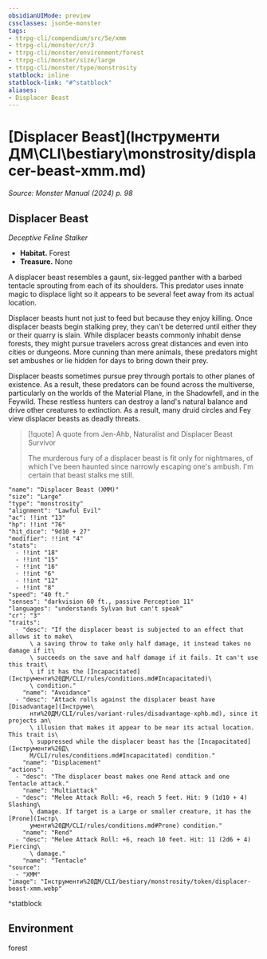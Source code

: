 ```yaml
---
obsidianUIMode: preview
cssclasses: json5e-monster
tags:
- ttrpg-cli/compendium/src/5e/xmm
- ttrpg-cli/monster/cr/3
- ttrpg-cli/monster/environment/forest
- ttrpg-cli/monster/size/large
- ttrpg-cli/monster/type/monstrosity
statblock: inline
statblock-link: "#^statblock"
aliases:
- Displacer Beast
---
```

# [Displacer Beast](Інструменти ДМ\CLI\bestiary\monstrosity/displacer-beast-xmm.md)
*Source: Monster Manual (2024) p. 98*  

## Displacer Beast

*Deceptive Feline Stalker*

- **Habitat.** Forest  
- **Treasure.** None  

A displacer beast resembles a gaunt, six-legged panther with a barbed tentacle sprouting from each of its shoulders. This predator uses innate magic to displace light so it appears to be several feet away from its actual location.

Displacer beasts hunt not just to feed but because they enjoy killing. Once displacer beasts begin stalking prey, they can't be deterred until either they or their quarry is slain. While displacer beasts commonly inhabit dense forests, they might pursue travelers across great distances and even into cities or dungeons. More cunning than mere animals, these predators might set ambushes or lie hidden for days to bring down their prey.

Displacer beasts sometimes pursue prey through portals to other planes of existence. As a result, these predators can be found across the multiverse, particularly on the worlds of the Material Plane, in the Shadowfell, and in the Feywild. These restless hunters can destroy a land's natural balance and drive other creatures to extinction. As a result, many druid circles and Fey view displacer beasts as deadly threats.

> [!quote] A quote from Jen-Ahb, Naturalist and Displacer Beast Survivor  
> 
> The murderous fury of a displacer beast is fit only for nightmares, of which I've been haunted since narrowly escaping one's ambush. I'm certain that beast stalks me still.


```statblock
"name": "Displacer Beast (XMM)"
"size": "Large"
"type": "monstrosity"
"alignment": "Lawful Evil"
"ac": !!int "13"
"hp": !!int "76"
"hit_dice": "9d10 + 27"
"modifier": !!int "4"
"stats":
  - !!int "18"
  - !!int "15"
  - !!int "16"
  - !!int "6"
  - !!int "12"
  - !!int "8"
"speed": "40 ft."
"senses": "darkvision 60 ft., passive Perception 11"
"languages": "understands Sylvan but can't speak"
"cr": "3"
"traits":
  - "desc": "If the displacer beast is subjected to an effect that allows it to make\
      \ a saving throw to take only half damage, it instead takes no damage if it\
      \ succeeds on the save and half damage if it fails. It can't use this trait\
      \ if it has the [Incapacitated](Інструменти%20ДМ/CLI/rules/conditions.md#Incapacitated)\
      \ condition."
    "name": "Avoidance"
  - "desc": "Attack rolls against the displacer beast have [Disadvantage](Інструме\
      нти%20ДМ/CLI/rules/variant-rules/disadvantage-xphb.md), since it projects an\
      \ illusion that makes it appear to be near its actual location. This trait is\
      \ suppressed while the displacer beast has the [Incapacitated](Інструменти%20Д\
      М/CLI/rules/conditions.md#Incapacitated) condition."
    "name": "Displacement"
"actions":
  - "desc": "The displacer beast makes one Rend attack and one Tentacle attack."
    "name": "Multiattack"
  - "desc": "Melee Attack Roll: +6, reach 5 feet. Hit: 9 (1d10 + 4) Slashing\
      \ damage. If target is a Large or smaller creature, it has the [Prone](Інстр\
      ументи%20ДМ/CLI/rules/conditions.md#Prone) condition."
    "name": "Rend"
  - "desc": "Melee Attack Roll: +6, reach 10 feet. Hit: 11 (2d6 + 4) Piercing\
      \ damage."
    "name": "Tentacle"
"source":
  - "XMM"
"image": "Інструменти%20ДМ/CLI/bestiary/monstrosity/token/displacer-beast-xmm.webp"
```
^statblock

## Environment

forest